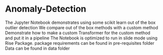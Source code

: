 # Anomaly-Detection
The Jupyter Notebook demonstrates using some scikit learn out of the box outlier detection
We compare out of the box methods with a custom method
Demonstrate how to make a custom Transformer for the custom method and put it in a pipeline
The Notebook is optimized to run in slide mode using Rise Package. 
package requirements can be found in pre-requisites folder
Data can be found in data folder
